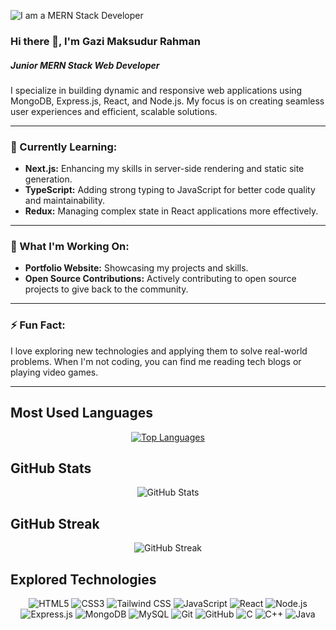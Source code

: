 ![I am a MERN Stack Developer](https://media.licdn.com/dms/image/D5616AQHXjf-evJnJxg/profile-displaybackgroundimage-shrink_350_1400/0/1716008304879?e=1725494400&v=beta&t=M1M8fiYHN1FjkC324UGoO60xr9nq1aKfyWUE8VEl8O8)

### Hi there 👋, I'm Gazi Maksudur Rahman
##### Junior MERN Stack Web Developer

I specialize in building dynamic and responsive web applications using MongoDB, Express.js, React, and Node.js. My focus is on creating seamless user experiences and efficient, scalable solutions.

---

### 🌱 Currently Learning:
- **Next.js:** Enhancing my skills in server-side rendering and static site generation.
- **TypeScript:** Adding strong typing to JavaScript for better code quality and maintainability.
- **Redux:** Managing complex state in React applications more effectively.

---

### 🚀 What I'm Working On:
- **Portfolio Website:** Showcasing my projects and skills.
- **Open Source Contributions:** Actively contributing to open source projects to give back to the community.

---

### ⚡ Fun Fact:
I love exploring new technologies and applying them to solve real-world problems. When I'm not coding, you can find me reading tech blogs or playing video games.

---

<h2>Most Used Languages</h2>

<p align="center">
  <a href="https://github.com/anuraghazra/github-readme-stats">
    <img src="https://github-readme-stats.vercel.app/api/top-langs/?username=gazimaksudur2" alt="Top Languages">
  </a>
</p>

<h2>GitHub Stats</h2>

<p align="center">
  <img src="https://github-readme-stats.vercel.app/api?username=gazimaksudur2&show_icons=true" alt="GitHub Stats">
</p>

<h2>GitHub Streak</h2>

<p align="center">
  <img src="https://streak-stats.demolab.com/?user=gazimaksudur2" alt="GitHub Streak">
</p>


<h2>Explored Technologies</h2>

<p align="center">
  <img src="https://img.shields.io/badge/HTML5-E34F26?style=for-the-badge&logo=html5&logoColor=white" alt="HTML5"/>
  <img src="https://img.shields.io/badge/CSS3-1572B6?style=for-the-badge&logo=css3&logoColor=white" alt="CSS3"/>
  <img src="https://img.shields.io/badge/Tailwind_CSS-38B2AC?style=for-the-badge&logo=tailwind-css&logoColor=white" alt="Tailwind CSS"/>
  <img src="https://img.shields.io/badge/JavaScript-F7DF1E?style=for-the-badge&logo=javascript&logoColor=black" alt="JavaScript"/>
  <img src="https://img.shields.io/badge/React-20232A?style=for-the-badge&logo=react&logoColor=61DAFB" alt="React"/>
  <img src="https://img.shields.io/badge/Node.js-339933?style=for-the-badge&logo=node-dot-js&logoColor=white" alt="Node.js"/>
  <img src="https://img.shields.io/badge/Express.js-000000?style=for-the-badge&logo=express&logoColor=white" alt="Express.js"/>
  <img src="https://img.shields.io/badge/MongoDB-47A248?style=for-the-badge&logo=mongodb&logoColor=white" alt="MongoDB"/>
  <img src="https://img.shields.io/badge/MySQL-4479A1?style=for-the-badge&logo=mysql&logoColor=white" alt="MySQL"/>
  <img src="https://img.shields.io/badge/Git-F05032?style=for-the-badge&logo=git&logoColor=white" alt="Git"/>
  <img src="https://img.shields.io/badge/GitHub-181717?style=for-the-badge&logo=github&logoColor=white" alt="GitHub"/>
  <img src="https://img.shields.io/badge/C-00599C?style=for-the-badge&logo=c&logoColor=white" alt="C"/>
  <img src="https://img.shields.io/badge/C%2B%2B-00599C?style=for-the-badge&logo=c%2B%2B&logoColor=white" alt="C++"/>
  <img src="https://img.shields.io/badge/Java-007396?style=for-the-badge&logo=java&logoColor=white" alt="Java"/>
</p>

